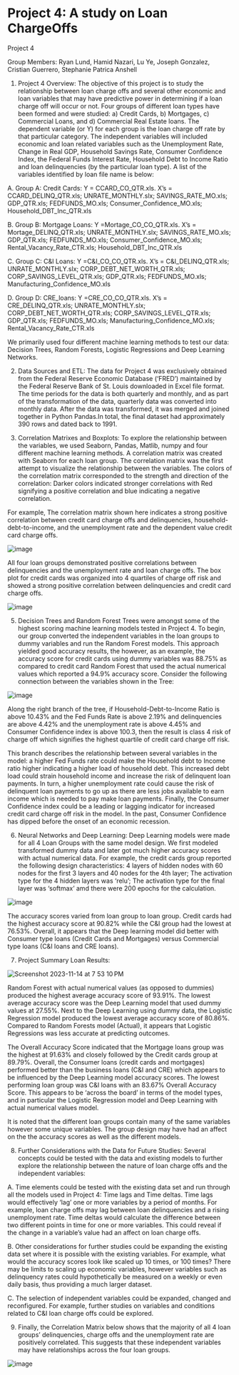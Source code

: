 # Project 4: A study on Loan ChargeOffs
Project 4 

Group Members: Ryan Lund, Hamid Nazari, Lu Ye, Joseph Gonzalez, Cristian Guerrero, Stephanie Patrica Anshell

1) Project 4 Overview: 
The objective of this project is to study the relationship between loan charge offs and several other economic and loan variables that may have predictive power in determining if a loan charge off will occur or not. Four groups of different loan types have been formed and were studied: a) Credit Cards, b) Mortgages, c) Commercial Loans, and d) Commercial Real Estate loans. The dependent variable (or Y) for each group is the loan charge off rate by that particular category. The independent variables will included economic and loan related variables such as the Unemployment Rate, Change in Real GDP, Household Savings Rate, Consumer Confidence Index, the Federal Funds Interest Rate, Household Debt to Income Ratio and loan delinquencies (by the particular loan type). A list of the variables identified by loan file name is below:

A. Group A: Credit Cards: Y = CCARD_CO_QTR.xls. X’s = CCARD_DELINQ_QTR.xls; UNRATE_MONTHLY.slx; SAVINGS_RATE_MO.xls; GDP_QTR.xls; FEDFUNDS_MO.xls; Consumer_Confidence_MO.xls; Household_DBT_Inc_QTR.xls

B. Group B: Mortgage Loans: Y =Mortage_CO_CO_QTR.xls. X’s = Mortage_DELINQ_QTR.xls; UNRATE_MONTHLY.slx; SAVINGS_RATE_MO.xls; GDP_QTR.xls; FEDFUNDS_MO.xls; Consumer_Confidence_MO.xls;    Rental_Vacancy_Rate_CTR.xls; Household_DBT_Inc_QTR.xls

C. Group C: C&I Loans: Y =C&I_CO_CO_QTR.xls. X’s = C&I_DELINQ_QTR.xls; UNRATE_MONTHLY.slx; CORP_DEBT_NET_WORTH_QTR.xls; CORP_SAVINGS_LEVEL_QTR.xls; GDP_QTR.xls; FEDFUNDS_MO.xls; Manufacturing_Confidence_MO.xls

D. Group D: CRE_loans: Y =CRE_CO_CO_QTR.xls. X’s = CRE_DELINQ_QTR.xls; UNRATE_MONTHLY.slx; CORP_DEBT_NET_WORTH_QTR.xls; CORP_SAVINGS_LEVEL_QTR.xls; GDP_QTR.xls; FEDFUNDS_MO.xls; Manufacturing_Confidence_MO.xls; Rental_Vacancy_Rate_CTR.xls

We primarily used four different machine learning methods to test our data: Decision Trees, Random Forests, Logistic Regressions and Deep Learning Networks.

2) Data Sources and ETL: The data for Project 4 was exclusively obtained from the Federal Reserve Economic Database (‘FRED’) maintained by the Federal Reserve Bank of St. Louis downloaded in Excel file format. The time periods for the data is both quarterly and monthly, and as part of the transformation of the data, quarterly data was converted into monthly data. After the data was transformed, it was merged and joined together in Python Pandas.In total, the final dataset had approximately 390 rows and dated back to 1991.

4) Correlation Matrixes and Boxplots: To explore the relationship between the variables, we used Seaborn, Pandas, Matlib, numpy and four different machine learning methods. A correlation matrix was created with Seaborn for each loan group. The correlation matrix was the first attempt to visualize the relationship between the variables. The colors of the correlation matrix corresponded to the strength and direction of the correlation: Darker colors indicated stronger correlations with Red signifying a positive correlation and blue indicating a negative correlation.

For example, The correlation matrix shown here indicates a strong positive correlation between credit card charge offs and delinquencies, household-debt-to-income, and the unemployment rate and the dependent value credit card charge offs. 

![image](https://github.com/RyakDL/Project-Loan-Charge-Offs/assets/132794157/e40026b1-d187-4bb8-8c41-5f6e8d120357)

All four loan groups demonstrated positive correlations between delinquencies and the unemployment rate and loan charge offs. The box plot for credit cards was organized into 4 quartiles of charge off risk and showed a strong positive correlation between delinquencies and credit card charge offs. 

![image](https://github.com/RyakDL/Project-Loan-Charge-Offs/assets/132794157/f004e2aa-7f6e-45c0-bfa9-ff6b3c22c1b0)

5) Decision Trees and Random Forest Trees were amongst some of the highest scoring machine learning models tested in Project 4. To begin, our group converted the independent variables in the loan groups to dummy variables and run the Random Forest models. This approach yielded good accuracy results, the however, as an example, the accuracy score for credit cards using dummy variables was 88.75% as compared to credit card Random Forest that used the actual numerical values which reported a 94.9% accuracy score. Consider the following connection between the variables shown in the Tree:

![image](https://github.com/RyakDL/Project-Loan-Charge-Offs/assets/132794157/12b3d01e-591b-4b73-9015-7ece0f9515eb)

Along the right branch of the tree, if Household-Debt-to-Income Ratio is above 10.43% and the Fed Funds Rate is above 2.19% and delinquencies are above 4.42% and the unemployment rate is above 4.45% and Consumer Confidence index is above 100.3, then the result is class 4 risk of charge off which signifies the highest quartile of credit card charge off risk. 

This branch describes the relationship between several variables in the model: a higher Fed Funds rate could make the Household debt to Income ratio higher indicating a higher load of household debt. This increased debt load could strain household income and increase the risk of delinquent loan payments. In turn, a higher unemployment rate could cause the risk of delinquent loan payments to go up as there are less jobs available to earn income which is needed to pay make loan payments. Finally, the Consumer Confidence index could be a leading or lagging indicator for increased credit card charge off risk in the model. In the past, Consumer Confidence has dipped before the onset of an economic recession. 

6) Neural Networks and Deep Learning: Deep Learning models were made for all 4 Loan Groups with the same model design. We first modeled transformed dummy data and later got much higher accuracy scores with actual numerical data. For example, the credit cards group reported the following design characteristics: 4 layers of hidden nodes with 60 nodes for the first 3 layers and 40 nodes for the 4th layer; The activation type for the 4 hidden layers was ‘relu’; The activation type for the final layer was ‘softmax’ amd there were 200 epochs for the calculation.

![image](https://github.com/RyakDL/Project-Loan-Charge-Offs/assets/132794157/4fffc41e-8b54-4d4e-8c9d-97b13c259a52)

The accuracy scores varied from loan group to loan group. Credit cards had the highest accuracy score at 90.82% while the C&I group had the lowest at 76.53%. Overall, it appears that the Deep learning model did better with Consumer type loans (Credit Cards and Mortgages) versus Commercial type loans (C&I loans and CRE loans). 

7) Project Summary Loan Results:

![Screenshot 2023-11-14 at 7 53 10 PM](https://github.com/RyakDL/Project-Loan-Charge-Offs/assets/132794157/23039b31-c6ed-4c72-8cb3-ddd6be0adb7d)
       
Random Forest with actual numerical values (as opposed to dummies) produced the highest average accuracy score of 93.91%. The lowest average accuracy score was the Deep Learning model that used dummy values at 27.55%. Next to the Deep Learning using dummy data, the Logistic Regression model produced the lowest average accuracy score of 80.86%. Compared to Random Forests model (Actual), it appears that Logistic Regressions was less accurate at predicting outcomes. 

The Overall Accuracy Score indicated that the Mortgage loans group was the highest at 91.63% and closely followed by the Credit cards group at 89.79%. Overall, the Consumer loans (credit cards and mortgages) performed better than the business loans (C&I and CRE) which appears to be influenced by the Deep Learning model accuracy scores. 
The lowest performing loan group was C&I loans with an 83.67% Overall Accuracy Score. This appears to be ‘across the board’ in terms of the model types, and in particular the Logistic Regression model and Deep Learning with actual numerical values model. 

It is noted that the different loan groups contain many of the same variables however some unique variables. The group design may have had an affect on the the accuracy scores as well as the different models.

8) Further Considerations with the Data for Future Studies: Several concepts could be tested with the data and existing models to further explore the relationship between the nature of loan charge offs and the independent variables:

A. Time elements could be tested with the existing data set and run through all the models used in Project 4: Time lags and Time deltas. Time lags would effectively ‘lag’ one or more variables by a period of months. For example, loan charge offs may lag between loan delinquencies and a rising unemployment rate. Time deltas would calculate the difference between two different points in time for one or more variables. This could reveal if the change in a variable’s value had an affect on loan charge offs. 

B. Other considerations for further studies could be expanding the existing data set where it is possible with the existing variables. For example, what would the accuracy scores look like scaled up 10 times, or 100 times? There may be limits to scaling up economic variables, however variables such as delinquency rates could hypothetically be measured on a weekly or even daily basis, thus providing a much larger dataset. 

C. The selection of independent variables could be expanded, changed and reconfigured. For example, further studies on variables and conditions related to C&I loan charge offs could be explored. 

9) Finally, the Correlation Matrix below shows that the majority of all 4 loan groups’ delinquencies, charge offs and the unemployment rate are positively correlated.  This suggests that these independent variables may have relationships across the four loan groups.

![image](https://github.com/RyakDL/Project-Loan-Charge-Offs/assets/132794157/8a3dd6c0-7aca-4e53-919c-760a17d81962)







